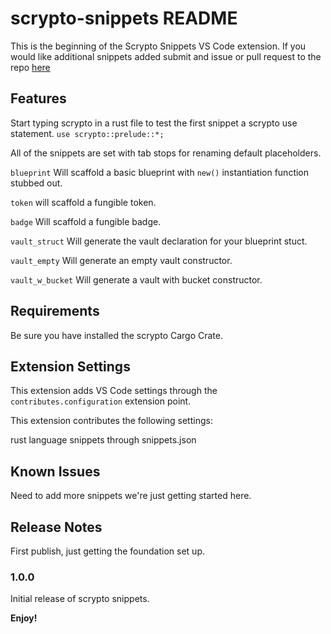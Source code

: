 # scrypto-snippets README

This is the beginning of the Scrypto Snippets VS Code extension. If you would like additional snippets added submit and issue or pull request to the repo [here](https://github.com/TheDevPath/scrypto-snippets-vscode-extension)

## Features

Start typing scrypto in a rust file to test the first snippet a scrypto use statement. `use scrypto::prelude::*;`

All of the snippets are set with tab stops for renaming default placeholders.

`blueprint` Will scaffold a basic blueprint with `new()` instantiation function stubbed out.

`token` will scaffold a fungible token.

`badge` Will scaffold a fungible badge.

`vault_struct` Will generate the vault declaration for your blueprint stuct.

`vault_empty` Will generate an empty vault constructor.

`vault_w_bucket` Will generate a vault with bucket constructor.

## Requirements

Be sure you have installed the scrypto Cargo Crate.

## Extension Settings

This extension adds VS Code settings through the `contributes.configuration` extension point.

This extension contributes the following settings:

rust language snippets through snippets.json

## Known Issues

Need to add more snippets we're just getting started here.

## Release Notes

First publish, just getting the foundation set up.

### 1.0.0

Initial release of scrypto snippets.

**Enjoy!**
